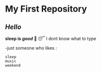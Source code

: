 # My First Repository
## *Hello*
**sleep is _good_** 🛌 😴
I dont know what to type

-just someone who likes :
```
sleep
music
weekend
```
